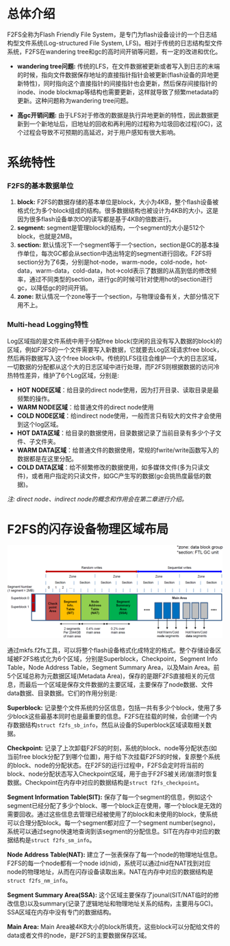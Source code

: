 # 总体介绍
F2FS全称为Flash Friendly File System，是专门为flash设备设计的一个日志结构型文件系统(Log-structured File System, LFS)。相对于传统的日志结构型文件系统，F2FS在wandering tree和gc的高时间开销等问题，有一定的改进和优化。

- **wandering tree问题:** 传统的LFS，在文件数据被更新或者写入到日志的末端的时候，指向文件数据保存地址的直接指针指针会被更新(flash设备的异地更新特性)，同时指向这个直接指针的间接指针也会更新，然后保存间接指针的inode、inode blockmap等结构也需要更新，这样就导致了频繁metadata的更新。这种问题称为wandering tree问题。

- **高gc开销问题:** 由于LFS对于修改的数据是执行异地更新的特性，因此数据更新到一个新地址后，旧地址的回收和再利用的过程称为垃圾回收过程(GC)，这个过程会导致不可预期的高延迟，对于用户感知有很大影响。



# 系统特性

### F2FS的基本数据单位
1. **block:** F2FS的数据存储的基本单位是block，大小为4KB，整个flash设备被格式化为多个block组成的结构。很多数据结构也被设计为4KB的大小，这是因为很多flash设备单次IO的读写都是基于4KB的倍数进行。
2. **segment:** segment是管理block的结构，一个segment的大小是512个block，也就是2MB。
3. **section:** 默认情况下一个segment等于一个section，section是GC的基本操作单位，每次GC都会从section中选出特定的segment进行回收。F2FS将section分为了6类，分别是hot-node，warm-node，cold-node，hot-data，warm-data，cold-data，hot->cold表示了数据的从高到低的修改频率，通过不同类型的section，进行gc的时候可针对使用hot的section进行gc，以降低gc的时间开销。
4. **zone:** 默认情况一个zone等于一个section，与物理设备有关，大部分情况下用不上。

### Multi-head Logging特性

Log区域指的是文件系统中用于分配free block(空闲的且没有写入数据的block)的区域，例如F2FS的一个文件需要写入新数据，它就要去Log区域请求free block，然后再将数据写入这个free block中。传统的LFS往往会维护一个大的日志区域，一切数据的分配都从这个大的日志区域中进行处理，而F2FS则根据数据的访问冷热特性差异，维护了6个Log区域，分别是:

- **HOT NODE区域**：给目录的direct node使用，因为打开目录、读取目录是最频繁的操作。
- **WARM NODE区域**：给普通文件的direct node使用
- **COLD NODE区域**：给indirect node使用，一般而言只有较大的文件才会使用到这个log区域。
- **HOT DATA区域**：给目录的数据使用，目录数据记录了当前目录有多少个子文件、子文件夹。
- **WARM DATA区域**：给普通文件的数据使用，常规的fwrite/write函数写入的数据都是在这里分配。
- **COLD DATA区域**：给不频繁修改的数据使用，如多媒体文件(多为只读文件)，或者用户指定的只读文件，如GC产生写的数据(gc会挑热度最低的数据)。

*注: direct node、indirect node的概念和作用会在第二章进行介绍。*



# F2FS的闪存设备物理区域布局

![](../img/F2FS-Layout/f2fs-layout.png)

通过mkfs.f2fs工具，可以将整个flash设备格式化成特定的格式。整个存储设备区域被F2FS格式化为6个区域，分别是Superblock，Checkpoint，Segment Info Table，Node Address Table，Segment Summary Area，以及Main Area。前5个区域总称为元数据区域(Metadata Area)，保存的是跟F2FS直接相关的元信息，而最后一个区域是保存文件数据的主要区域，主要保存了node数据、文件data数据、目录数据。它们的作用分别是:

**Superblock:** 记录整个文件系统的分区信息，包括一共有多少个block，使用了多少block这些最基本同时也是最重要的信息。F2FS在挂载的时候，会创建一个内存数据结构`struct f2fs_sb_info`，然后从设备的Superblock区域读取相关数据。

**Checkpoint:** 记录了上次卸载F2FS的时刻，系统的block、node等分配状态(如当前free block分配了到哪个位置)，用于给下次挂载F2FS的时候，复原整个系统的block、node的分配状态。在F2FS的运行过程中，F2FS会定时将当前的block、node分配状态写入Checkpoint区域，用于由于F2FS被关闭/崩溃时恢复数据。Checkpoint在内存中对应的数据结构是`struct f2fs_checkpoint`。

**Segment Information Table(SIT):** 保存了每一个segment的信息，例如这个segment已经分配了多少个block、哪一个block正在使用，哪一个block是无效的需要回收。通过这些信息去管理已经被使用了的block和未使用的block，使系统可以合理分配block。每一个segment都对应了一个segment number(segno)，系统可以通过segno快速地查询到该segment的分配信息。SIT在内存中对应的数据结构是`struct f2fs_sm_info`。

**Node Address Table(NAT):** 建立了一张表保存了每一个node的物理地址信息。F2FS的每一个node都有一个node id(nid)，系统可以通过nid在NAT找到对应node的物理地址，从而在闪存设备读取出来。NAT在内存中对应的数据结构是`struct f2fs_nm_info`。

**Segment Summary Area(SSA):** 这个区域主要保存了jounal(SIT/NAT临时的修改信息)以及summary(记录了逻辑地址和物理地址关系的结构，主要用与GC)。SSA区域在内存中没有专门的数据结构。

**Main Area:** Main Area被4KB大小的block所填充，这些block可以分配给文件的data或者文件的node，是F2FS的主要数据保存区域。


